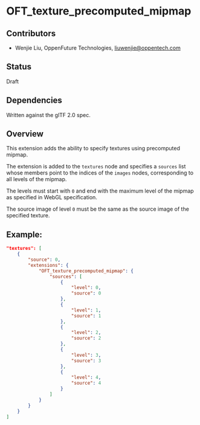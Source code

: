 # OFT_texture_precomputed_mipmap

## Contributors

* Wenjie Liu, OppenFuture Technologies, liuwenjie@oppentech.com

## Status

Draft

## Dependencies

Written against the glTF 2.0 spec.

## Overview

This extension adds the ability to specify textures using precomputed mipmap.

The extension is added to the `textures` node and specifies a `sources` list whose members point to the indices of the `images` nodes, corresponding to all levels of the mipmap.

The levels must start with `0` and end with the maximum level of the mipmap as specified in WebGL specification.

The source image of level `0` must be the same as the source image of the specified texture.

## Example:

```json
"textures": [
    {
        "source": 0,
        "extensions": {
            "OFT_texture_precomputed_mipmap": {
                "sources": [
                    {
                        "level": 0,
                        "source": 0
                    },
                    {
                        "level": 1,
                        "source": 1
                    },
                    {
                        "level": 2,
                        "source": 2
                    },
                    {
                        "level": 3,
                        "source": 3
                    },
                    {
                        "level": 4,
                        "source": 4
                    }
                ]
            }
        }
    }
]
```
